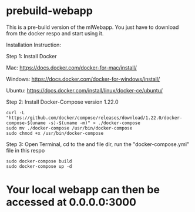 # prebuild-webapp
This is a pre-build version of the mlWebapp. You just have to download from the docker respo and start using it.

Installation Instruction:

Step 1: Install Docker

Mac: https://docs.docker.com/docker-for-mac/install/

Windows: https://docs.docker.com/docker-for-windows/install/

Ubuntu: https://docs.docker.com/install/linux/docker-ce/ubuntu/


Step 2: Install Docker-Compose version 1.22.0 

    curl -L "https://github.com/docker/compose/releases/download/1.22.0/docker-compose-$(uname -s)-$(uname -m)" > ./docker-compose
    sudo mv ./docker-compose /usr/bin/docker-compose
    sudo chmod +x /usr/bin/docker-compose


Step 3: Open Terminal, cd to the and file dir, run the "docker-compose.yml" file in this respo

    sudo docker-compose build
    sudo docker-compose up -d


# Your local webapp can then be accessed at 0.0.0.0:3000
